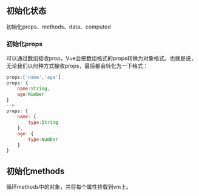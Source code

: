 ## 初始化状态
初始化props、methods、data、computed
### 初始化props
可以通过数组接收prop，Vue会把数组格式的props转换为对象格式。也就是说，无论我们以何种方式接收props，最后都会转化为一下格式：
```js
props:['name','age']
props: {
    name:String,
    age:Number
}
-->
props: {
    name: {
        type:String
    },
    age: {
        type:Number
    }
}
```
## 初始化methods
循环methods中的对象，并将每个属性挂载到vm上。